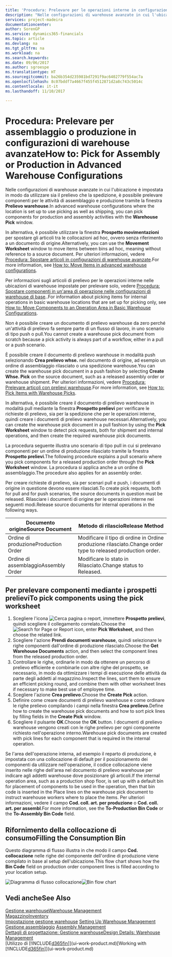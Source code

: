 ```yaml
---
title: 'Procedura: Prelevare per le operazioni interne in configurazioni di warehouse avanzate | Documenti Microsoft'
description: "Nelle configurazioni di warehouse avanzate in cui l'ubicazione è impostata in modo da utilizzare sia il prelievo che la spedizione, è possibile prelevare componenti per le attività di assemblaggio e produzione tramite la finestra **Prelievo warehouse**."
services: project-madeira
documentationcenter: 
author: SorenGP
ms.service: dynamics365-financials
ms.topic: article
ms.devlang: na
ms.tgt_pltfrm: na
ms.workload: na
ms.search.keywords: 
ms.date: 09/06/2017
ms.author: sgroespe
ms.translationtype: HT
ms.sourcegitcommit: ba26b354d235981bd7291f9ac6402779f554ac7a
ms.openlocfilehash: 8c07bddf7a4667f455f4512871d2a8c743c5014c
ms.contentlocale: it-it
ms.lasthandoff: 11/10/2017

---
```

# <a name="how-to-pick-for-assembly-or-production-in-advanced-warehouse-configurations"></a><span data-ttu-id="9dc43-103">Procedura: Prelevare per assemblaggio o produzione in configurazioni di warehouse avanzate</span><span class="sxs-lookup"><span data-stu-id="9dc43-103">How to: Pick for Assembly or Production in Advanced Warehouse Configurations</span></span>
<span data-ttu-id="9dc43-104">Nelle configurazioni di warehouse avanzate in cui l'ubicazione è impostata in modo da utilizzare sia il prelievo che la spedizione, è possibile prelevare componenti per le attività di assemblaggio e produzione tramite la finestra **Prelievo warehouse**.</span><span class="sxs-lookup"><span data-stu-id="9dc43-104">In advanced warehouse configurations where the location is set up to use picking as well as shipping, you can pick components for production and assembly activities with the **Warehouse Pick** window.</span></span>  

<span data-ttu-id="9dc43-105">In alternativa, è possibile utilizzare la finestra **Prospetto movimentazioni** per spostare gli articoli tra le collocazioni ad hoc, ovvero senza riferimento a un documento di origine.</span><span class="sxs-lookup"><span data-stu-id="9dc43-105">Alternatively, you can use the **Movement Worksheet** window to move items between bins ad hoc, meaning without reference to a source document.</span></span> <span data-ttu-id="9dc43-106">Per ulteriori informazioni, vedere [Procedura: Spostare articoli in configurazioni di warehouse avanzate](warehouse-how-to-move-items-in-advanced-warehousing.md).</span><span class="sxs-lookup"><span data-stu-id="9dc43-106">For more information, see [How to: Move Items in advanced warehouse configurations](warehouse-how-to-move-items-in-advanced-warehousing.md).</span></span>  

<span data-ttu-id="9dc43-107">Per informazioni sugli articoli di prelievo per le operazioni interne nelle ubicazioni di warehouse impostate per prelevare solo, vedere [Procedura: Spostare componenti in un'area di operazione nelle configurazioni di warehouse di base](warehouse-how-to-move-components-to-an-operation-area-in-basic-warehousing.md)..</span><span class="sxs-lookup"><span data-stu-id="9dc43-107">For information about picking items for internal operations in basic warehouse locations that are set up for picking only, see [How to: Move Components to an Operation Area in Basic Warehouse Configurations](warehouse-how-to-move-components-to-an-operation-area-in-basic-warehousing.md).</span></span>  

<span data-ttu-id="9dc43-108">Non è possibile creare un documento di prelievo warehouse da zero perché un'attività di prelievo fa sempre parte di un flusso di lavoro, in uno scenario di tipo push o pull.</span><span class="sxs-lookup"><span data-stu-id="9dc43-108">You cannot create a warehouse pick document from scratch because a pick activity is always part of a workflow, either in a pull or a push scenario.</span></span>  

<span data-ttu-id="9dc43-109">È possibile creare il documento di prelievo warehouse in modalità push selezionando **Crea prelievo whse.** nel documento di origine, ad esempio un ordine di assemblaggio rilasciato o una spedizione warehouse.</span><span class="sxs-lookup"><span data-stu-id="9dc43-109">You can create the warehouse pick document in a push fashion by selecting **Create Whse. Pick** on the source document, such as a released assembly order or warehouse shipment.</span></span> <span data-ttu-id="9dc43-110">Per ulteriori informazioni, vedere [Procedura: Prelevare articoli con prelievi warehouse](warehouse-how-to-pick-items-for-warehouse-shipment.md).</span><span class="sxs-lookup"><span data-stu-id="9dc43-110">For more information, see [How to: Pick Items with Warehouse Picks](warehouse-how-to-pick-items-for-warehouse-shipment.md).</span></span>  

<span data-ttu-id="9dc43-111">In alternativa, è possibile creare il documento di prelievo warehouse in modalità pull mediante la finestra **Prospetto prelievi** per verificare le richieste di prelievo, sia per la spedizione che per le operazioni interne, quindi creare i documenti di prelievo warehouse necessari.</span><span class="sxs-lookup"><span data-stu-id="9dc43-111">Alternatively, you can create the warehouse pick document in a pull fashion by using the **Pick Worksheet** window to detect pick requests, both for shipment and internal operations, and then create the required warehouse pick documents.</span></span>  

<span data-ttu-id="9dc43-112">La procedura seguente illustra uno scenario di tipo pull in cui si prelevano componenti per un ordine di produzione rilasciato tramite la finestra **Prospetto prelievi**.</span><span class="sxs-lookup"><span data-stu-id="9dc43-112">The following procedure explains a pull scenario where you pick components for a released production order through the **Pick Worksheet** window.</span></span> <span data-ttu-id="9dc43-113">La procedura si applica anche a un ordine di assemblaggio.</span><span class="sxs-lookup"><span data-stu-id="9dc43-113">The procedure also applies for an assembly order.</span></span>  

<span data-ttu-id="9dc43-114">Per creare richieste di prelievo, sia per scenari pull e push, i documenti di origine in questione devono essere rilasciati.</span><span class="sxs-lookup"><span data-stu-id="9dc43-114">To create pick requests, both for pull and for push scenarios, the source documents in question must be released.</span></span> <span data-ttu-id="9dc43-115">Rilasciare i documenti di origine per le operazioni interne nei seguenti modi.</span><span class="sxs-lookup"><span data-stu-id="9dc43-115">Release source documents for internal operations in the following ways.</span></span>  

|<span data-ttu-id="9dc43-116">Documento origine</span><span class="sxs-lookup"><span data-stu-id="9dc43-116">Source Document</span></span>|<span data-ttu-id="9dc43-117">Metodo di rilascio</span><span class="sxs-lookup"><span data-stu-id="9dc43-117">Release Method</span></span>|  
|---------------------|--------------------|  
|<span data-ttu-id="9dc43-118">Ordine di produzione</span><span class="sxs-lookup"><span data-stu-id="9dc43-118">Production Order</span></span>|<span data-ttu-id="9dc43-119">Modificare il tipo di ordine in Ordine produzione rilasciato.</span><span class="sxs-lookup"><span data-stu-id="9dc43-119">Change order type to released production order.</span></span>|  
|<span data-ttu-id="9dc43-120">Ordine di assemblaggio</span><span class="sxs-lookup"><span data-stu-id="9dc43-120">Assembly Order</span></span>|<span data-ttu-id="9dc43-121">Modificare lo stato in Rilasciato.</span><span class="sxs-lookup"><span data-stu-id="9dc43-121">Change status to Released.</span></span>|  

## <a name="to-pick-components-using-the-pick-worksheet"></a><span data-ttu-id="9dc43-122">Per prelevare componenti mediante i prospetti prelievi</span><span class="sxs-lookup"><span data-stu-id="9dc43-122">To pick components using the pick worksheet</span></span>  
1.  <span data-ttu-id="9dc43-123">Scegliere l'icona ![Cerca pagina o report](media/ui-search/search_small.png "icona Cerca pagina o report"), immettere **Prospetto prelievi**, quindi scegliere il collegamento correlato.</span><span class="sxs-lookup"><span data-stu-id="9dc43-123">Choose the ![Search for Page or Report](media/ui-search/search_small.png "Search for Page or Report icon") icon, enter **Pick Worksheet**, and then choose the related link.</span></span>  
2.  <span data-ttu-id="9dc43-124">Scegliere l'azione **Prendi documenti warehouse**, quindi selezionare le righe componenti dall'ordine di produzione rilasciato.</span><span class="sxs-lookup"><span data-stu-id="9dc43-124">Choose the **Get Warehouse Documents** action, and then select the component lines from the released production order.</span></span>  
3.  <span data-ttu-id="9dc43-125">Controllare le righe, ordinarle in modo da ottenere un percorso di prelievo efficiente e combinarle con altre righe del prospetto, se necessario, in modo da ottimizzare i tempi di esecuzione delle attività da parte degli addetti al magazzino.</span><span class="sxs-lookup"><span data-stu-id="9dc43-125">Inspect the lines, sort them to ensure an efficient picking round, and combine them with other worksheet lines if necessary to make best use of employee time.</span></span>  
4.  <span data-ttu-id="9dc43-126">Scegliere l'azione **Crea prelievo**.</span><span class="sxs-lookup"><span data-stu-id="9dc43-126">Choose the **Create Pick** action.</span></span>  
5.  <span data-ttu-id="9dc43-127">Definire come creare documenti di prelievo warehouse e come ordinare le righe prelievo compilando i campi nella finestra **Crea prelievo**.</span><span class="sxs-lookup"><span data-stu-id="9dc43-127">Define how to create the warehouse pick documents and how to sort pick lines by filling fields in the **Create Pick** window.</span></span>  
6.  <span data-ttu-id="9dc43-128">Scegliere il pulsante **OK**.</span><span class="sxs-lookup"><span data-stu-id="9dc43-128">Choose the **OK** button.</span></span> <span data-ttu-id="9dc43-129">I documenti di prelievo warehouse vengono creati con le righe prelievo per ogni componente richiesto nell'operazione interno.</span><span class="sxs-lookup"><span data-stu-id="9dc43-129">Warehouse pick documents are created with pick lines for each component that is required in the internal operation.</span></span>  

<span data-ttu-id="9dc43-130">Se l'area dell'operazione interna, ad esempio il reparto di produzione, è impostata con una collocazione di default per il posizionamento dei componenti da utilizzare nell'operazione, il codice collocazione viene inserito nelle righe dell'area nel documento di prelievo warehouse per indicare agli addetti warehouse dove posizionare gli articoli.</span><span class="sxs-lookup"><span data-stu-id="9dc43-130">If the internal operation area, such as a production shop floor, is set up with a default bin for placement of components to be used in the operation, then that bin code is inserted in the Place lines on the warehouse pick document to instruct warehouse workers where to place the items.</span></span> <span data-ttu-id="9dc43-131">Per ulteriori informazioni, vedere il campo **Cod. coll. art. per produzione** o **Cod. coll. art. per assembl**.</span><span class="sxs-lookup"><span data-stu-id="9dc43-131">For more information, see the **To-Production Bin Code** or the **To-Assembly Bin Code** field.</span></span>

## <a name="filling-the-consumption-bin"></a><span data-ttu-id="9dc43-132">Rifornimento della collocazione di consumo</span><span class="sxs-lookup"><span data-stu-id="9dc43-132">Filling the Consumption Bin</span></span>
<span data-ttu-id="9dc43-133">Questo diagramma di flusso illustra in che modo il campo **Cod. collocazione** nelle righe del componente dell'ordine di produzione viene compilato in base al setup dell'ubicazione.</span><span class="sxs-lookup"><span data-stu-id="9dc43-133">This flow chart shows how the **Bin Code** field on production order component lines is filled according to your location setup.</span></span>

<span data-ttu-id="9dc43-134">![Diagramma di flusso collocazione](media/binflow.png "BinFlow")</span><span class="sxs-lookup"><span data-stu-id="9dc43-134">![Bin flow chart](media/binflow.png "BinFlow")</span></span>  

## <a name="see-also"></a><span data-ttu-id="9dc43-135">Vedi anche</span><span class="sxs-lookup"><span data-stu-id="9dc43-135">See Also</span></span>
[<span data-ttu-id="9dc43-136">Gestione warehouse</span><span class="sxs-lookup"><span data-stu-id="9dc43-136">Warehouse Management</span></span>](warehouse-manage-warehouse.md)  
[<span data-ttu-id="9dc43-137">Magazzino</span><span class="sxs-lookup"><span data-stu-id="9dc43-137">Inventory</span></span>](inventory-manage-inventory.md)  
<span data-ttu-id="9dc43-138">[Impostazione gestione warehouse](warehouse-setup-warehouse.md)   </span><span class="sxs-lookup"><span data-stu-id="9dc43-138">[Setting Up Warehouse Management](warehouse-setup-warehouse.md)   </span></span>  
<span data-ttu-id="9dc43-139">[Gestione assemblaggio](assembly-assemble-items.md)  </span><span class="sxs-lookup"><span data-stu-id="9dc43-139">[Assembly Management](assembly-assemble-items.md)  </span></span>  
[<span data-ttu-id="9dc43-140">Dettagli di progettazione: Gestione warehouse</span><span class="sxs-lookup"><span data-stu-id="9dc43-140">Design Details: Warehouse Management</span></span>](design-details-warehouse-management.md)  
<span data-ttu-id="9dc43-141">[Utilizzo di [!INCLUDE[d365fin](includes/d365fin_md.md)]](ui-work-product.md)</span><span class="sxs-lookup"><span data-stu-id="9dc43-141">[Working with [!INCLUDE[d365fin](includes/d365fin_md.md)]](ui-work-product.md)</span></span>

